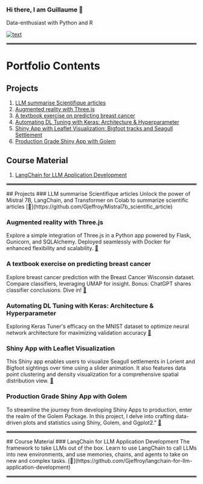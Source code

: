 ### Hi there, I am Guillaume 👋
Data-enthusiast with Python and R

[![text](https://img.shields.io/badge/LinkedIn-0077B5?style=for-the-badge&logo=linkedin&logoColor=white)](https://www.linkedin.com/in/guillaumejeffroy/)

<hr style="border:2px solid gray">

# Portfolio Contents
## Projects
1. [LLM summarise Scientifique articles](#llm-summarise-scientifique-articles)
2. [Augmented reality with Three.js](#augmented-reality-with-threejs)
3. [A textbook exercise on predicting breast cancer](#a-textbook-exercise-on-predicting-breast-cancer)
4. [Automating DL Tuning with Keras: Architecture & Hyperparameter](#automating-dl-tuning-with-keras-Architecture-and-hyperparameter)
5. [Shiny App with Leaflet Visualization: Bigfoot tracks and Seagull Settlement](#shiny-app-with-leaflet-visualization)
6. [Production Grade Shiny App with Golem](#production-grade-shiny-app-with-golem)

## Course Material
1. [LangChain for LLM Application Development](#langchain-for-llm-application-development)

<hr style="border:2px solid gray">
## Projects
### LLM summarise Scientifique articles 
Unlock the power of Mistral 7B, LangChain, and Transformer on Colab to summarize scientific articles  [🔗](https://github.com/Gjeffroy/Mistral7b_scientific_article)

### Augmented reality with Three.js 
Explore a simple integration of Three.js in a Python app powered by Flask, Gunicorn, and SQLAlchemy. Deployed seamlessly with Docker for enhanced flexibility and scalability.  [🔗](https://github.com/Gjeffroy/AR_with_threejs)

### A textbook exercise on predicting breast cancer
Explore breast cancer prediction with the Breast Cancer Wisconsin dataset. Compare classifiers, leveraging UMAP for insight. Bonus: ChatGPT shares classifier conclusions. Dive in!   [🔗](https://github.com/Gjeffroy/breast_cancer_classification)

### Automating DL Tuning with Keras: Architecture & Hyperparameter
Exploring Keras Tuner's efficacy on the MNIST dataset to optimize neural network architecture for maximizing validation accuracy   [🔗](https://github.com/Gjeffroy/hyperparam_autotuning_keras/tree/main)

### Shiny App with Leaflet Visualization 
This Shiny app enables users to visualize Seagull settlements in Lorient and Bigfoot sightings over time using a slider animation. It also features data point clustering and density visualization for a comprehensive spatial distribution view.  [🔗](https://github.com/Gjeffroy/leaflet_viewer_shiny/tree/main)

### Production Grade Shiny App with Golem
To streamline the journey from developing Shiny Apps to production, enter the realm of the Golem Package. In this project, I delve into crafting data-driven plots and statistics using Shiny, Golem, and Ggplot2."  [🔗]([https://github.com/Gjeffroy/leaflet_viewer_shiny/tree/main](https://github.com/Gjeffroy/shiny-production-golem))

<hr style="border:2px solid gray">
## Course Material
### LangChain for LLM Application Development
The framework to take LLMs out of the box. Learn to use LangChain to call LLMs into new environments, and use memories, chains, and agents to take on new and complex tasks.  [🔗](https://github.com/Gjeffroy/langchain-for-llm-application-development)

<hr style="border:2px solid gray">

<!--
**Gjeffroy/gjeffroy** is a ✨ _special_ ✨ repository because its `README.md` (this file) appears on your GitHub profile.

Here are some ideas to get you started:

- 🔭 I’m currently working on ...
- 🌱 I’m currently learning ...
- 👯 I’m looking to collaborate on ...
- 🤔 I’m looking for help with ...
- 💬 Ask me about ...
- 📫 How to reach me: ...
- 😄 Pronouns: ...
- ⚡ Fun fact: ...
-->
